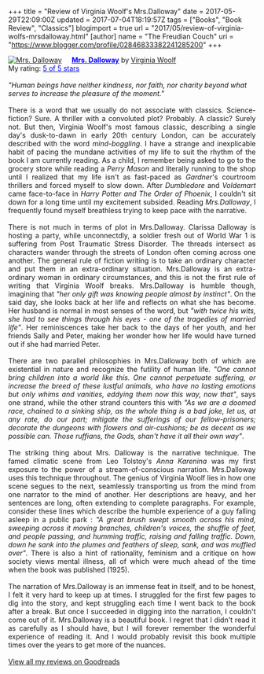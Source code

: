 +++
title = "Review of Virginia Woolf&#39;s Mrs.Dalloway"
date = 2017-05-29T22:09:00Z
updated = 2017-07-04T18:19:57Z
tags = ["Books", "Book Review", "Classics"]
blogimport = true 
url = "2017/05/review-of-virginia-wolfs-mrsdalloway.html"
[author]
	name = "The Freudian Couch"
	uri = "https://www.blogger.com/profile/02846833382241285200"
+++

<div dir="ltr" style="text-align: left;" trbidi="on">
<a href="https://www.goodreads.com/book/show/855818.Mrs_Dalloway" style="float: left; padding-right: 20px;"><img alt="Mrs. Dalloway" border="0" src="https://images.gr-assets.com/books/1320430452m/855818.jpg"></a><a href="https://www.goodreads.com/book/show/855818.Mrs_Dalloway"><span style="color: blue;"><b>Mrs. Dalloway</b></span></a> by <a href="https://www.goodreads.com/author/show/6765.Virginia_Woolf">Virginia Woolf</a><br>
My rating: <a href="https://www.goodreads.com/review/show/2000913882"><span style="color: blue;">5 of 5 stars</span></a><br>
<i><br></i>
<i>"Human beings have neither kindness, nor faith, nor charity beyond what serves to increase the pleasure of the moment."</i><br>
<br>
<div style="text-align: justify;">
There is a word that we usually do not associate with classics. Science-fiction? Sure. A thriller with a convoluted plot? Probably. A classic? Surely not. But then, Virginia Woolf's most famous classic, describing a single day's dusk-to-dawn in early 20th century London, can be accurately described with the word <i>mind-boggling</i>. I have a strange and inexplicable habit of pacing the mundane activities of my life to suit the rhythm of the book I am currently reading. As a child, I remember being asked to go to the grocery store while reading a <i>Perry Mason</i> and literally running to the shop until I realized that my life isn't as fast-paced as <i>Gardner</i>'s courtroom thrillers and forced myself to slow down. After <i>Dumbledore</i> and <i>Voldemart</i> came face-to-face in <i>Harry Potter and The Order of Phoenix</i>, I couldn't sit down for a long time until my excitement subsided. Reading <i>Mrs.Dalloway</i>, I frequently found myself breathless trying to keep pace with the narrative.</div>
<div style="text-align: justify;">
<br></div>
<div style="text-align: justify;">
There is not much in terms of plot in Mrs.Dalloway. Clarissa Dalloway is hosting a party, while unconnectdly, a soldier fresh out of World War 1 is suffering from Post Traumatic Stress Disorder. The threads intersect as characters wander through the streets of London often coming across one another. The general rule of fiction writing is to take an ordinary character and put them in an extra-ordinary situation. Mrs.Dalloway is an extra-ordinary woman in ordinary circumstances, and this is not the first rule of writing that Virginia Woolf breaks. Mrs.Dalloway is humble though, imagining that <i>"her only gift was knowing people almost by instinct"</i>. On the said day, she looks back at her life and reflects on what she has become. Her husband is normal in most senses of the word, but <i>"with twice his wits, she had to see things through his eyes - one of the tragedies of married life"</i>. Her reminiscences take her back to the days of her youth, and her friends Sally and Peter, making her wonder how her life would have turned out if she had married Peter.</div>
<div style="text-align: justify;">
<br></div>
<div style="text-align: justify;">
There are two parallel philosophies in Mrs.Dalloway both of which are existential in nature and recognize the futility of human life. <i>"One cannot bring children into a world like this. One cannot perpetuate suffering, or increase the breed of these lustful animals, who have no lasting emotions but only whims and vanities, eddying them now this way, now that"</i>, says one strand, while the other strand counters this with <i>"As we are a doomed race, chained to a sinking ship, as the whole thing is a bad joke, let us, at any rate, do our part; mitigate the sufferings of our fellow-prisoners; decorate the dungeons with flowers and air-cushions; be as decent as we possible can. Those ruffians, the Gods, shan't have it all their own way"</i>.</div>
<div style="text-align: justify;">
<br></div>
<div style="text-align: justify;">
The striking thing about Mrs. Dalloway is the narrative technique. The famed climatic scene from Leo Tolstoy's <i>Anna Karenina</i> was my first exposure to the power of a stream-of-conscious narration. Mrs.Dalloway uses this technique throughout. The genius of Virginia Woolf lies in how one scene segues to the next, seamlessly transporting us from the mind from one narrator to the mind of another. Her descriptions are heavy, and her sentences are long, often extending to complete paragraphs. For example, consider these lines which describe the humble experience of a guy falling asleep in a public park : <i>"A great brush swept smooth across his mind, sweeping across it moving branches, children's voices, the shuffle of feet, and people passing, and humming traffic, raising and falling traffic. Down, down he sank into the plumes and feathers of sleep, sank, and was muffled over"</i>. There is also a hint of rationality, feminism and a critique on how society views mental illness, all of which were much ahead of the time when the book was published (1925). </div>
<div style="text-align: justify;">
<br></div>
<div style="text-align: justify;">
The narration of Mrs.Dalloway is an immense feat in itself, and to be honest, I felt it very hard to keep up at times. I struggled for the first few pages to dig into the story, and kept struggling each time I went back to the book after a break. But once I succeeded in digging into the narration, I couldn't come out of it. Mrs.Dalloway is a beautiful book. I regret that I didn't read it as carefully as I should have, but I will forever remember the wonderful experience of reading it. And I would probably revisit this book multiple times over the years to get more of the nuances.
</div>
<div style="text-align: justify;">
<br></div>
<a href="https://www.goodreads.com/review/list/4391307-adarsh">View all my reviews on Goodreads</a></div>

